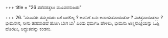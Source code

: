 +++
title = "26 ತಡೆದರತ್ತಲು ಮೂವರನುಜರು"

+++
26. 'ಮೂವರು ತಮ್ಮಂದಿರು ಏಕೆ ಬರಲಿಲ್ಲ ? ಅವರಿಗೆ ಏನು ಅನಾಹುತವಾಯಿತೋ ? ವಿಚಿತ್ರವಾಯಿತಲ್ಲಾ ? ಭೀಮಸೇನ, ನೀನು ತಡಮಾಡದೆ ಹೋಗಿ ಬೇಗ ಬಾ' ಎಂದು ಧರ್ಮಜ ಹೇಳಲು, ಭೀಮನು ಅಣ್ಣನಾಜ್ಞೆಯನ್ನು ಒಪ್ಪಿ ಹೊರಟು, ಅದ್ಭುತವನ್ನು ಕಂಡನು.